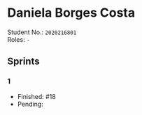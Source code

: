 # Daniela Borges Costa

Student No.: `2020216801`  
Roles: `-`

## Sprints

### 1

* Finished: #18
* Pending:
